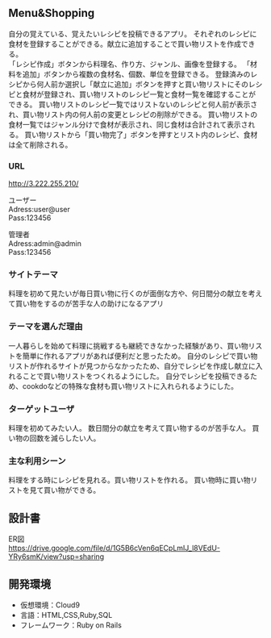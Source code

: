 ## Menu&Shopping

自分の覚えている、覚えたいレシピを投稿できるアプリ。
それぞれのレシピに食材を登録することができる。献立に追加することで買い物リストを作成できる。  
「レシピ作成」ボタンから料理名、作り方、ジャンル、画像を登録する。
「材料を追加」ボタンから複数の食材名、個数、単位を登録できる。
登録済みのレシピから何人前か選択し「献立に追加」ボタンを押すと買い物リストにそのレシピと食材が登録され、買い物リストのレシピ一覧と食材一覧を確認することができる。
買い物リストのレシピ一覧ではリストないのレシピと何人前が表示され、買い物リスト内の何人前の変更とレシピの削除ができる。
買い物リストの食材一覧ではジャンル分けで食材が表示され、同じ食材は合計されて表示される。
買い物リストから「買い物完了」ボタンを押すとリスト内のレシピ、食材は全て削除される。  

### URL
http://3.222.255.210/

ユーザー  
Adress:user@user  
Pass:123456  

管理者  
Adress:admin@admin  
Pass:123456  

### サイトテーマ

料理を初めて見たいが毎日買い物に行くのが面倒な方や、何日間分の献立を考えて買い物をするのが苦手な人の助けになるアプリ

### テーマを選んだ理由

一人暮らしを始めて料理に挑戦するも継続できなかった経験があり、買い物リストを簡単に作れるアプリがあれば便利だと思ったため。
自分のレシピで買い物リストが作れるサイトが見つからなかったため、自分でレシピを作成し献立に入れることで買い物リストをつくれるようにした。
自分でレシピを投稿できるため、cookdoなどの特殊な食材も買い物リストに入れられるようにした。

### ターゲットユーザ

料理を初めてみたい人。
数日間分の献立を考えて買い物するのが苦手な人。
買い物の回数を減らしたい人。

### 主な利用シーン

料理をする時にレシピを見れる。買い物リストを作れる。
買い物時に買い物リストを見て買い物ができる。

## 設計書

ER図  
https://drive.google.com/file/d/1G5B6cVen6qECpLmIJ_l8VEdU-YRy6smK/view?usp=sharing  

## 開発環境

- 仮想環境：Cloud9
- 言語：HTML,CSS,Ruby,SQL
- フレームワーク：Ruby on Rails
